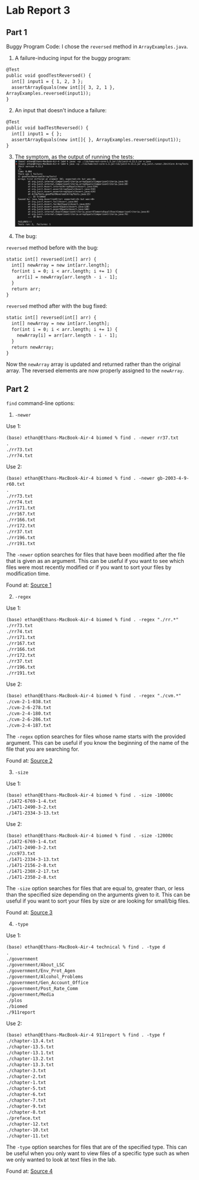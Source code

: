 # Lab Report 3

## Part 1

Buggy Program Code: I chose the `reversed` method in `ArrayExamples.java`.

1. A failure-inducing input for the buggy program:
```
@Test
public void goodTestReversed() {
  int[] input1 = { 1, 2, 3 };
  assertArrayEquals(new int[]{ 3, 2, 1 }, ArrayExamples.reversed(input1));
}
```

2. An input that doesn't induce a failure:
```
@Test
public void badTestReversed() {
  int[] input1 = { };
  assertArrayEquals(new int[]{ }, ArrayExamples.reversed(input1));
}
```

3. The symptom, as the output of running the tests:
![image one](Screen%20Shot%202024-02-13%20at%204.31.11%20PM.png)

4. The bug:

`reversed` method before with the bug:
```
static int[] reversed(int[] arr) {
  int[] newArray = new int[arr.length];
  for(int i = 0; i < arr.length; i += 1) {
    arr[i] = newArray[arr.length - i - 1];
  }
  return arr;
}
```
`reversed` method after with the bug fixed:
```
static int[] reversed(int[] arr) {
  int[] newArray = new int[arr.length];
  for(int i = 0; i < arr.length; i += 1) {
    newArray[i] = arr[arr.length - i - 1];
  }
  return newArray;
}
```
Now the `newArray` array is updated and returned rather than the original array. The reversed elements are now properly assigned to the `newArray`.

## Part 2

`find` command-line options:

1. `-newer`

Use 1:
```
(base) ethan@Ethans-MacBook-Air-4 biomed % find . -newer rr37.txt         
.
./rr73.txt
./rr74.txt
```
Use 2: 
```
(base) ethan@Ethans-MacBook-Air-4 biomed % find . -newer gb-2003-4-9-r60.txt
.
./rr73.txt
./rr74.txt
./rr171.txt
./rr167.txt
./rr166.txt
./rr172.txt
./rr37.txt
./rr196.txt
./rr191.txt
```
The `-newer` option searches for files that have been modified after the file that is given as an argument. This can be useful if you want to see which files were most recently modified or if you want to sort your files by modification time.

Found at: [Source 1](https://www.freecodecamp.org/news/how-to-search-files-effectively-in-linux/)

2. `-regex`

Use 1:
```
(base) ethan@Ethans-MacBook-Air-4 biomed % find . -regex "./rr.*"
./rr73.txt
./rr74.txt
./rr171.txt
./rr167.txt
./rr166.txt
./rr172.txt
./rr37.txt
./rr196.txt
./rr191.txt
```
Use 2:
```
(base) ethan@Ethans-MacBook-Air-4 biomed % find . -regex "./cvm.*"
./cvm-2-1-038.txt
./cvm-2-6-278.txt
./cvm-2-4-180.txt
./cvm-2-6-286.txt
./cvm-2-4-187.txt
```
The `-regex` option searches for files whose name starts with the provided argument. This can be useful if you know the beginning of the name of the file that you are searching for.

Found at: [Source 2](https://www.freecodecamp.org/news/how-to-search-files-effectively-in-linux/)

3. `-size`

Use 1:
```
(base) ethan@Ethans-MacBook-Air-4 biomed % find . -size -10000c
./1472-6769-1-4.txt
./1471-2490-3-2.txt
./1471-2334-3-13.txt
```
Use 2:
```
(base) ethan@Ethans-MacBook-Air-4 biomed % find . -size -12000c
./1472-6769-1-4.txt
./1471-2490-3-2.txt
./cc973.txt
./1471-2334-3-13.txt
./1471-2156-2-8.txt
./1471-230X-2-17.txt
./1471-2350-2-8.txt
```
The `-size` option searches for files that are equal to, greater than, or less than the specified size depending on the arguments given to it. This can be useful if you want to sort your files by size or are looking for small/big files.

Found at: [Source 3](https://www.computerhope.com/unix/ufind.htm)

4. `-type`

Use 1:
```
(base) ethan@Ethans-MacBook-Air-4 technical % find . -type d 
.
./government
./government/About_LSC
./government/Env_Prot_Agen
./government/Alcohol_Problems
./government/Gen_Account_Office
./government/Post_Rate_Comm
./government/Media
./plos
./biomed
./911report
```
Use 2:
```
(base) ethan@Ethans-MacBook-Air-4 911report % find . -type f
./chapter-13.4.txt
./chapter-13.5.txt
./chapter-13.1.txt
./chapter-13.2.txt
./chapter-13.3.txt
./chapter-3.txt
./chapter-2.txt
./chapter-1.txt
./chapter-5.txt
./chapter-6.txt
./chapter-7.txt
./chapter-9.txt
./chapter-8.txt
./preface.txt
./chapter-12.txt
./chapter-10.txt
./chapter-11.txt
```
The `-type` option searches for files that are of the specified type. This can be useful when you only want to view files of a specific type such as when we only wanted to look at text files in the lab.

Found at: [Source 4](https://www.redhat.com/sysadmin/linux-find-command)
